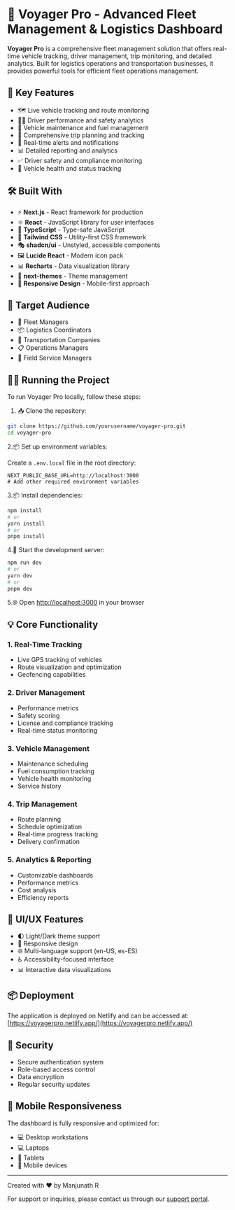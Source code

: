 # 🚚 Voyager Pro - Advanced Fleet Management & Logistics Dashboard

**Voyager Pro** is a comprehensive fleet management solution that offers real-time vehicle tracking, driver management, trip monitoring, and detailed analytics. Built for logistics operations and transportation businesses, it provides powerful tools for efficient fleet operations management.

## 🚀 Key Features

- 🗺️ Live vehicle tracking and route monitoring
- 👨‍✈️ Driver performance and safety analytics
- 🚛 Vehicle maintenance and fuel management
- 📝 Comprehensive trip planning and tracking
- 🔔 Real-time alerts and notifications
- 📊 Detailed reporting and analytics
- ✅ Driver safety and compliance monitoring
- 🔧 Vehicle health and status tracking

## 🛠️ Built With

- ⚡ **Next.js** - React framework for production
- ⚛️ **React** - JavaScript library for user interfaces
- 📘 **TypeScript** - Type-safe JavaScript
- 🎨 **Tailwind CSS** - Utility-first CSS framework
- 🎭 **shadcn/ui** - Unstyled, accessible components
- 🖼️ **Lucide React** - Modern icon pack
- 📊 **Recharts** - Data visualization library
- 🌙 **next-themes** - Theme management
- 📱 **Responsive Design** - Mobile-first approach

## 👥 Target Audience

- 🏢 Fleet Managers
- 📦 Logistics Coordinators
- 🚛 Transportation Companies
- 📋 Operations Managers
- 🔧 Field Service Managers

## 🏃‍♂️ Running the Project

To run Voyager Pro locally, follow these steps:

1. 📥 Clone the repository:

```bash
git clone https://github.com/yourusername/voyager-pro.git
cd voyager-pro
```

2.📦 Set up environment variables:

Create a `.env.local` file in the root directory:

```env
NEXT_PUBLIC_BASE_URL=http://localhost:3000
# Add other required environment variables
```

3.📦 Install dependencies:

```bash
npm install
# or
yarn install
# or
pnpm install
```

4.🚀 Start the development server:

```bash
npm run dev
# or
yarn dev
# or
pnpm dev
```

5.🌐 Open [http://localhost:3000](http://localhost:3000) in your browser

## 💡 Core Functionality

### 1. Real-Time Tracking

- Live GPS tracking of vehicles
- Route visualization and optimization
- Geofencing capabilities

### 2. Driver Management

- Performance metrics
- Safety scoring
- License and compliance tracking
- Real-time status monitoring

### 3. Vehicle Management

- Maintenance scheduling
- Fuel consumption tracking
- Vehicle health monitoring
- Service history

### 4. Trip Management

- Route planning
- Schedule optimization
- Real-time progress tracking
- Delivery confirmation

### 5. Analytics & Reporting

- Customizable dashboards
- Performance metrics
- Cost analysis
- Efficiency reports

## 🎨 UI/UX Features

- 🌓 Light/Dark theme support
- 📱 Responsive design
- 🌐 Multi-language support (en-US, es-ES)
- ♿ Accessibility-focused interface
- 📊 Interactive data visualizations

## 📦 Deployment

The application is deployed on Netlify and can be accessed at:
[https://voyagerpro.netlify.app/](https://voyagerpro.netlify.app/)

## 🔐 Security

- Secure authentication system
- Role-based access control
- Data encryption
- Regular security updates

## 📱 Mobile Responsiveness

The dashboard is fully responsive and optimized for:

- 💻 Desktop workstations
- 💻 Laptops
- 📱 Tablets
- 📱 Mobile devices

---

Created with ❤️ by Manjunath R

For support or inquiries, please contact us through our [support portal](https://voyagerpro.netlify.app/support).
